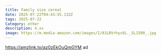 ```yaml
---
title: Family size cereal
date: 2025-07-22T04:43:55.132Z
tags: 2025-07-22
Category: other
description: 4.xx
image: https://m.media-amazon.com/images/I/81LRV+hyc6L._SL1500_.jpg
---
```

https://amzlink.to/az0zEkOuQmGYM ad